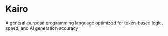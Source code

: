 # Kairo
A general-purpose programming language optimized for token-based logic, speed, and AI generation accuracy
